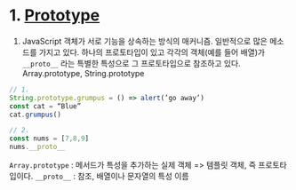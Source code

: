# 1. [Prototype](https://developer.mozilla.org/ko/docs/Learn/JavaScript/Objects/Object_prototypes)
1. JavaScript 객체가 서로 기능을 상속하는 방식의 매커니즘. 일반적으로 많은 메소드를 가지고 있다. 하나의 프로토타입이 있고 각각의 객체(예를 들어 배열)가 `__proto__` 라는 특별한 특성으로 그 프로토타입으로 참조하고 있다. Array.prototype, String.prototype
```javascript
// 1.
String.prototype.grumpus = () => alert(’go away’)
const cat = “Blue”
cat.grumpus()

// 2.
const nums = [7,8,9]
nums.__proto__ 
```
`Array.prototype` : 메서드가 특성을 추가하는 실제 객체 => 템플릿 객체, 즉 프로토타입이다.
`__proto__` : 참조, 배열이나 문자열의 특성 이름

